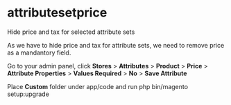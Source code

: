 # attributesetprice
Hide price and tax for selected attribute sets

As we have to hide price and tax for attribute sets, we need to remove price as a mandantory field.

Go to your admin panel, click **Stores** > **Attributes** > **Product** > **Price** > **Attribute Properties** > **Values Required** > **No** > **Save Attribute**

Place **Custom** folder under app/code and run php bin/magento setup:upgrade